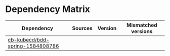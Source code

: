 # Dependency Matrix

Dependency | Sources | Version | Mismatched versions
---------- | ------- | ------- | -------------------
[cb-kubecd/bdd-spring-1584808786](https://github.com/cb-kubecd/bdd-spring-1584808786.git) |  | []() | 
